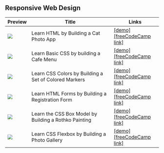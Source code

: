 ## Responsive Web Design

| Preview | Title | Links |
|---------|-------|-------|
| [![](https://img.youtube.com/vi/j3I84FR2U6Q/mqdefault.jpg)](https://youtu.be/j3I84FR2U6Q) | Learn HTML by Building a Cat Photo App | [[demo]](./cat-photo-app/) <br /> [[freeCodeCamp link]](https://www.freecodecamp.org/learn/2022/responsive-web-design/learn-html-by-building-a-cat-photo-app/) |
| [![](https://img.youtube.com/vi/9o6tG06eJMs/mqdefault.jpg)](https://youtu.be/9o6tG06eJMs) | Learn Basic CSS by building a Cafe Menu | [[demo]](./cafe-menu/)<br />[[freeCodeCamp link]](https://www.freecodecamp.org/learn/2022/responsive-web-design/learn-basic-css-by-building-a-cafe-menu/) |
| [![](https://img.youtube.com/vi/iqrHIz0nMHw/mqdefault.jpg)](https://youtu.be/iqrHIz0nMHw) | Learn CSS Colors by Building a Set of Colored Markers | [[demo]](./css-color-markers/)<br />[[freeCodeCamp link]](https://www.freecodecamp.org/learn/2022/responsive-web-design/learn-css-colors-by-building-a-set-of-colored-markers/) |
| [![](https://img.youtube.com/vi/hAsFqy1dRJM/mqdefault.jpg)](https://youtu.be/hAsFqy1dRJM) | Learn HTML Forms by Building a Registration Form | [[demo]](./registration-form/)<br />[[freeCodeCamp link]](https://www.freecodecamp.org/learn/2022/responsive-web-design/learn-html-forms-by-building-a-registration-form/) |
| [![](https://img.youtube.com/vi/hAsFqy1dRJM/mqdefault.jpg)](https://youtu.be/hAsFqy1dRJM) | Learn the CSS Box Model by Building a Rothko Painting | [[demo]](./rothko-painting/)<br />[[freeCodeCamp link]](https://www.freecodecamp.org/learn/2022/responsive-web-design/learn-the-css-box-model-by-building-a-rothko-painting/) |
| [![](https://img.youtube.com/vi/hAsFqy1dRJM/mqdefault.jpg)](https://youtu.be/hAsFqy1dRJM) | Learn CSS Flexbox by Building a Photo Gallery | [[demo]](./photo-gallery/)<br />[[freeCodeCamp link]](https://www.freecodecamp.org/learn/2022/responsive-web-design/learn-css-flexbox-by-building-a-photo-gallery/) |
